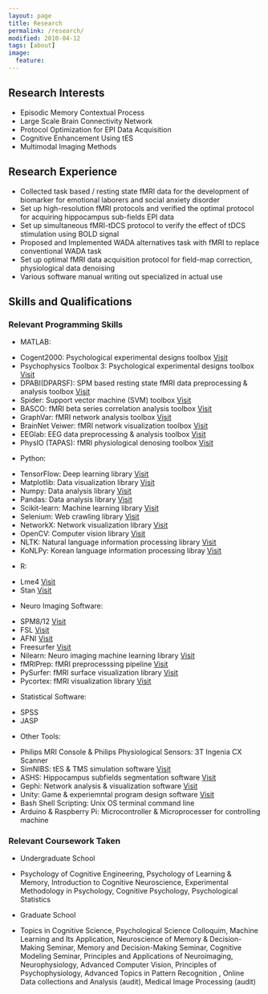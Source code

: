 ```yaml
---
layout: page
title: Research
permalink: /research/
modified: 2010-04-12
tags: [about]
image: 
  feature: 
---
```


## Research Interests
*	Episodic Memory Contextual Process
*	Large Scale Brain Connectivity Network
*	Protocol Optimization for EPI Data Acquisition
*	Cognitive Enhancement Using tES
*	Multimodal Imaging Methods


## Research Experience
*	Collected task based / resting state fMRI data for the development of biomarker for emotional laborers and social anxiety disorder
*	Set up high-resolution fMRI protocols and verified the optimal protocol for acquiring hippocampus sub-fields EPI data
*	Set up simultaneous fMRI-tDCS protocol to verify the effect of tDCS stimulation using BOLD signal
*	Proposed and Implemented WADA alternatives task with fMRI to replace conventional WADA task
*	Set up optimal fMRI data acquisition protocol for field-map correction, physiological data denoising
*	Various software manual writing out specialized in actual use


## Skills and Qualifications
### Relevant Programming Skills
*	MATLAB: 
  - Cogent2000: Psychological experimental designs toolbox [Visit](http://www.vislab.ucl.ac.uk/cogent_2000.php)
  - Psychophysics Toolbox 3: Psychological experimental designs toolbox [Visit](http://psychtoolbox.org/)
  - DPABI(DPARSF): SPM based resting state fMRI data preprocessing & analysis toolbox [Visit](www.fil.ion.ucl.ac.uk/spm/)
  - Spider: Support vector machine (SVM) toolbox [Visit](people.kyb.tuebingen.mpg.de/spider/)
  - BASCO: fMRI beta series correlation analysis toolbox [Visit](https://www.nitrc.org/projects/basco/)
  - GraphVar: fMRI network analysis toolbox [Visit](ww.nitrc.org/projects/graphvar/)
  - BrainNet Veiwer: fMRI network visualization toolbox [Visit](https://www.nitrc.org/projects/bnv/)
  - EEGlab: EEG data preprocessing & analysis toolbox [Visit](https://sccn.ucsd.edu/eeglab/index.php)
  - PhysIO (TAPAS): fMRI physiological denosing toolbox [Visit](https://www.tnu.ethz.ch/en/software/tapas.html)

*	Python: 
  - TensorFlow: Deep learning library [Visit](https://www.tensorflow.org/)
  - Matplotlib: Data visualization library [Visit](https://matplotlib.org/)
  - Numpy: Data analysis library [Visit](https://www.numpy.org/)
  - Pandas: Data analysis library [Visit](https://pandas.pydata.org/)
  - Scikit-learn: Machine learning library [Visit](https://scikit-learn.org/)
  - Selenium: Web crawling library [Visit](https://www.seleniumhq.org/)
  - NetworkX: Network visualization library [Visit](https://networkx.github.io/)
  - OpenCV: Computer vision library [Visit](https://opencv.org/)
  - NLTK: Natural language information processing library [Visit](https://www.nltk.org/)
  - KoNLPy: Korean language information processing libray [Visit](https://konlpy-ko.readthedocs.io/ko/v0.4.3/)

*	R:
  - Lme4 [Visit](https://github.com/lme4/lme4)
  - Stan [Visit](http://mc-stan.org/)

*	Neuro Imaging Software: 
  - SPM8/12 [Visit](www.fil.ion.ucl.ac.uk/spm/)
  - FSL [Visit](https://fsl.fmrib.ox.ac.uk/fsl/fslwiki)
  - AFNI [Visit](https://afni.nimh.nih.gov/)
  - Freesurfer [Visit](surfer.nmr.mgh.harvard.edu/)
  - Nilearn: Neuro imaging machine learning library [Visit](https://nilearn.github.io/index.html)
  - fMRIPrep: fMRI preprocesssing pipeline [Visit](https://github.com/poldracklab/fmriprep/tree/a8ef9a3b1722dd667e6ca0fc0e06a1fd23219eb1)
  - PySurfer: fMRI surface visualization library [Visit](https://pysurfer.github.io/auto_examples/index.html)
  - Pycortex: fMRI visualization library [Visit](https://gallantlab.github.io/)

*	Statistical Software: 
  - SPSS 
  - JASP 

*	Other Tools: 
  - Philips MRI Console & Philips Physiological Sensors: 3T Ingenia CX Scanner
  - SimNIBS: tES & TMS simulation software [Visit](http://simnibs.de/)
  - ASHS: Hippocampus subfields segmentation software [Visit](https://sites.google.com/site/hipposubfields/)
  - Gephi: Network analysis & visualization software [Visit](https://gephi.org/)
  - Unity: Game & experiemntal program design software [Visit](https://unity.com/kr)
  - Bash Shell Scripting: Unix OS terminal command line
  - Arduino & Raspberry Pi: Microcontroller & Microprocesser for controlling machine


### Relevant Coursework Taken
*	Undergraduate School
  - Psychology of Cognitive Engineering, Psychology of Learning & Memory, Introduction to Cognitive Neuroscience, Experimental Methodology in Psychology, Cognitive Psychology, Psychological Statistics

*	Graduate School
  - Topics in Cognitive Science, Psychological Science Colloquim, Machine Learning and Its Application, Neuroscience of Memory & Decision-Making Seminar, Memory and Decision-Making Seminar, Cognitive Modeling Seminar, Principles and Applications of Neuroimaging, Neurophysiology, Advanced Computer Vision, Principles of Psychophysiology, Advanced Topics in Pattern Recognition , Online Data collections and Analysis (audit), Medical Image Processing (audit)
